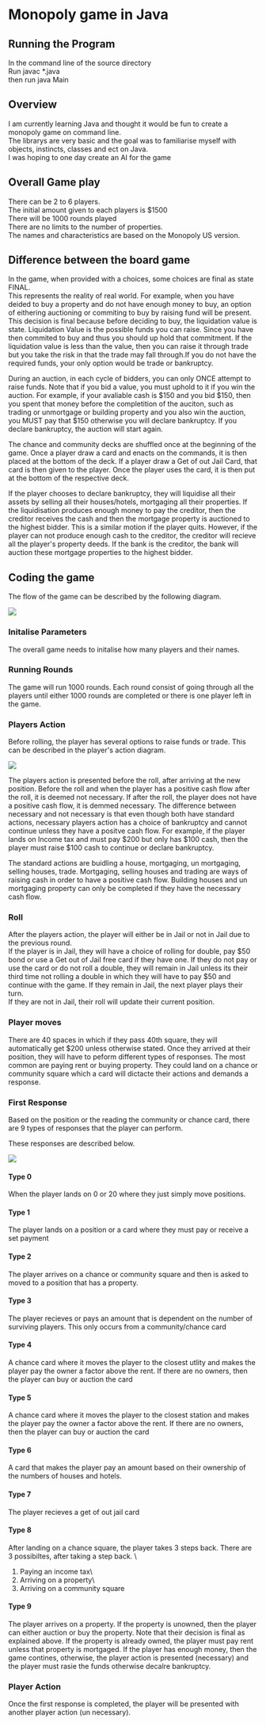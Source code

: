 
# Monopoly game in Java

## Running the Program
In the command line of the source directory\
Run javac *.java \
then run java Main  

## Overview 

I am currently learning Java and thought it would be fun to create a monopoly game on command line.\
The librarys are very basic and the goal was to familiarise myself with objects, instincts, classes and ect on Java. \
I was hoping to one day create an AI for the game

## Overall Game play

There can be 2 to 6 players. \
The initial amount given to each players is $1500\
There will be 1000 rounds played\
There are no limits to the number of properties.\
The names and characteristics are based on the Monopoly US version.

## Difference between the board game

In the game, when provided with a choices, some choices are final as state FINAL.\
This represents the reality of real world. For example, when you have deided to buy a property and do not have enough money to buy, an option of eithering auctioning or commiting to buy by raising fund will be present. This decision is final because before deciding to buy, the liquidation value is state.
Liquidation Value is the possible funds you can raise. Since you have then commited to buy and thus you should up hold that commitment. If the liquidation value is less than the value, then you can raise it through trade but you take the risk in that the trade may fall through.If you do not have the required funds, your only option would be trade or bankruptcy.  

During an auction, in each cycle of bidders, you can only ONCE attempt to raise funds. Note that if you bid a value, you must uphold to it if you win the auction. For example, if your avaliable cash is $150 and you bid $150, then you spent that money before the completition of the auciton, such as trading or unmortgage or building property and you also win the auction, you MUST pay that $150 otherwise you will declare bankruptcy. If you declare bankruptcy, the auction will start again.

The chance and community decks are shuffled once at the beginning of the game. Once a player draw a card and enacts on the commands, it is then placed at the bottom of the deck. If a player draw a Get of out Jail Card, that card is then given to the player. Once the player uses the card, it is then put at the bottom of the respective deck.

If the player chooses to declare bankruptcy, they will liquidise all their assets by selling all their houses/hotels, mortgaging all their properties. If the liquidisation produces enough money to pay the creditor, then the creditor receives the cash and then the mortgage property is auctioned to the highest bidder. This is a similar motion if the player quits. However, if the player can not produce enough cash to the creditor, the creditor will recieve all the player's property deeds. If the bank is the creditor, the bank will auction these mortgage properties to the highest bidder. 
## Coding the game

The flow of the game can be described by the following diagram.

![](Documentation/Photos/Loop.PNG)

### Initalise Parameters
The overall game needs to initalise how many players and their names. 

### Running Rounds
The game will run 1000 rounds. Each round consist of going through all the players until either 1000 rounds are completed or there is one player left in the game. 

### Players Action

Before rolling, the player has several options to raise funds or trade. This can be described in the player's action diagram.

![](Documentation/Photos/PlayerAction.PNG)

The players action is presented before the roll, after arriving at the new position. Before the roll and when the player has a positive cash flow after the roll, it is deemed not necessary. If after the roll, the player does not have a positive cash flow, it is demmed necessary. The difference between necessary and not necessary is that even though both have standard actions, necessary players action has a choice of bankruptcy and cannot continue unless they have a positve cash flow. For example, if the player lands on Income tax and must pay $200 but only has $100 cash, then the player must raise $100 cash to continue or declare bankruptcy.

The standard actions are buidling a house, mortgaging, un mortgaging, selling houses, trade. Mortgaging, selling houses and trading are ways of raising cash in order to have a positive cash flow. Building houses and un mortgaging property can only be completed if they have the necessary cash flow. 

### Roll
After the players action, the player will either be in Jail or not in Jail due to the previous round.\
If the player is in Jail, they will have a choice of rolling for double, pay $50 bond or use a Get out of Jail free card if they have one. If they do not pay or use the card or do not roll a double, they will remain in Jail unless its their third time not rolling a double in which they will have to pay $50 and continue with the game. If they remain in Jail, the next player plays their turn.\
If they are not in Jail, their roll will update their current position. 

### Player moves
There are 40 spaces in which if they pass 40th square, they will automatically get $200 unless otherwise stated. Once they arrived at their position, they will have to peform different types of responses. The most common are paying rent or buying property. They could land on a chance or community square which a card will dictacte their actions and demands a response. 

### First Response

Based on the position or the reading the community or chance card, there are 9 types of responses that the player can perform.

These responses are described below.

![](Documentation/Photos/FirstResponse.PNG)

#### Type 0
When the player lands on 0 or 20 where they just simply move positions. 

#### Type 1
The player lands on a position or a card where they must pay or receive a set payment

#### Type 2
The player arrives on a chance or community square and then is asked to moved to a position that has a property.

#### Type 3
The player recieves or pays an amount that is dependent on the number of surviving players. This only occurs from a community/chance card

#### Type 4
A chance card where it moves the player to the closest utlity and makes the player pay the owner a factor above the rent. If there are no owners, then the player can buy or auction the card

#### Type 5
A chance card where it moves the player to the closest station and makes the player pay the owner a factor above the rent. If there are no owners, then the player can buy or auction the card
 
#### Type 6
A card that makes the player pay an amount based on their ownership of the numbers of houses and hotels.

#### Type 7
The player recieves a get of out jail card

#### Type 8
After landing on a chance square, the player takes 3 steps back. There are 3 possibiltes, after taking a step back. \
1. Paying an income tax\
2. Arriving on a property\
3. Arriving on a community square

#### Type 9
The player arrives on a property. If the property is unowned, then the player can either auction or buy the property. Note that their decision is final as explained above. If the property is already owned, the player must pay rent unless that property is mortgaged. If the player has enough money, then the game contines, otherwise, the player action is presented (necessary) and the player must rasie the funds otherwise decalre bankruptcy.

### Player Action
Once the first response is completed, the player will be presented with another player action (un necessary).




 




